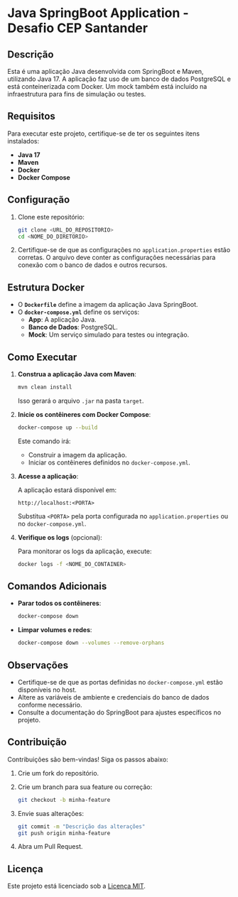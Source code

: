 # Java SpringBoot Application - Desafio CEP Santander

## Descrição

Esta é uma aplicação Java desenvolvida com SpringBoot e Maven, utilizando Java 17. A aplicação faz uso de um banco de dados PostgreSQL e está conteinerizada com Docker. Um mock também está incluído na infraestrutura para fins de simulação ou testes.

## Requisitos

Para executar este projeto, certifique-se de ter os seguintes itens instalados:

- **Java 17**
- **Maven**
- **Docker**
- **Docker Compose**

## Configuração

1. Clone este repositório:

   ```bash
   git clone <URL_DO_REPOSITORIO>
   cd <NOME_DO_DIRETORIO>
   ```

2. Certifique-se de que as configurações no `application.properties` estão corretas. O arquivo deve conter as configurações necessárias para conexão com o banco de dados e outros recursos.

## Estrutura Docker

- O **`Dockerfile`** define a imagem da aplicação Java SpringBoot.
- O **`docker-compose.yml`** define os serviços:
  - **App**: A aplicação Java.
  - **Banco de Dados**: PostgreSQL.
  - **Mock**: Um serviço simulado para testes ou integração.

## Como Executar

1. **Construa a aplicação Java com Maven**:

   ```bash
   mvn clean install
   ```

   Isso gerará o arquivo `.jar` na pasta `target`.

2. **Inicie os contêineres com Docker Compose**:

   ```bash
   docker-compose up --build
   ```

   Este comando irá:

   - Construir a imagem da aplicação.
   - Iniciar os contêineres definidos no `docker-compose.yml`.

3. **Acesse a aplicação**:

   A aplicação estará disponível em:

   ```
   http://localhost:<PORTA>
   ```

   Substitua `<PORTA>` pela porta configurada no `application.properties` ou no `docker-compose.yml`.

4. **Verifique os logs** (opcional):

   Para monitorar os logs da aplicação, execute:

   ```bash
   docker logs -f <NOME_DO_CONTAINER>
   ```

## Comandos Adicionais

- **Parar todos os contêineres**:

  ```bash
  docker-compose down
  ```

- **Limpar volumes e redes**:

  ```bash
  docker-compose down --volumes --remove-orphans
  ```

## Observações

- Certifique-se de que as portas definidas no `docker-compose.yml` estão disponíveis no host.
- Altere as variáveis de ambiente e credenciais do banco de dados conforme necessário.
- Consulte a documentação do SpringBoot para ajustes específicos no projeto.

## Contribuição

Contribuições são bem-vindas! Siga os passos abaixo:

1. Crie um fork do repositório.

2. Crie um branch para sua feature ou correção:

   ```bash
   git checkout -b minha-feature
   ```

3. Envie suas alterações:

   ```bash
   git commit -m "Descrição das alterações"
   git push origin minha-feature
   ```

4. Abra um Pull Request.

## Licença

Este projeto está licenciado sob a [Licença MIT](LICENSE).


